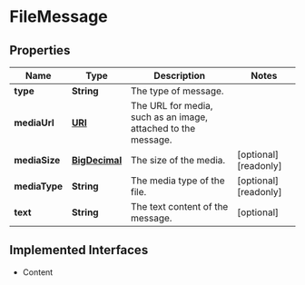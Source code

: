 

# FileMessage

## Properties

Name | Type | Description | Notes
------------ | ------------- | ------------- | -------------
**type** | **String** | The type of message. | 
**mediaUrl** | [**URI**](URI.md) | The URL for media, such as an image, attached to the message. | 
**mediaSize** | [**BigDecimal**](BigDecimal.md) | The size of the media. |  [optional] [readonly]
**mediaType** | **String** | The media type of the file. |  [optional] [readonly]
**text** | **String** | The text content of the message. |  [optional]


## Implemented Interfaces

* Content


